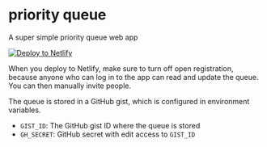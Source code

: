# priority queue

A super simple priority queue web app

[![Deploy to Netlify](https://www.netlify.com/img/deploy/button.svg)](https://app.netlify.com/start/deploy?repository=https%3A%2F%2Fgithub.com%2Fginkoid%2Fpriority-queue)

When you deploy to Netlify, make sure to turn off open registration, because anyone who can log in to the app can read and update the queue. You can then manually invite people.

The queue is stored in a GitHub gist, which is configured in environment variables.

* `GIST_ID`: The GitHub gist ID where the queue is stored
* `GH_SECRET`: GitHub secret with edit access to `GIST_ID`
